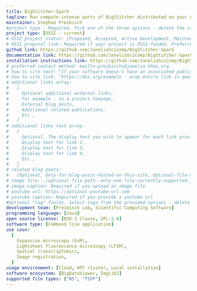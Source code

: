 ```yaml
---
title: BigStitcher-Spark
tagline: Run compute-intense parts of BigStitcher distributed on your workstation, a cluster or the cloud using Apache Spark.
maintainer: Stephan Preibisch
#project type - Required. Pick one of the three options - delete the other two.
project type: [OSSI - current]
# OSSI project status: [Proposed, Accepted, Active Development, Maintenance]
# OSSI proposal link: Required if your project is OSSI-funded. Preferred - upload the proposal as a PDF to `public/proposals` and provide the link in the format `../../proposals/PROPOSAL.pdf`. Other option - URL to the externally hosted proposal.
github link: https://github.com/JaneliaSciComp/BigStitcher-Spark
documentation link: https://github.com/JaneliaSciComp/BigStitcher-Spark?tab=readme-ov-file#readme
installation instructions link: https://github.com/JaneliaSciComp/BigStitcher-Spark/?tab=readme-ov-file#install
# preferred contact method: mailto:preibischs@janelia.hhmi.org
# how to cite text: "If your software doesn't have an associated published paper or DOI, delete or comment-out this field to use your GitHub repo as the default. Otherwise, provide the citation for your software - wrap in quotes to ensure colons are interpreted correctly. "
# how to cite link: "https://doi.org/example - wrap entire link in quotes. If a DOI is not available, then delete or comment-out this field to use your GitHub repo as the default."
# additional links array:
#   [
#     Optional additional external links,
#     For example - to a project hompage,
#     External blog posts,
#     Additional related publications,
#     Etc.,
#   ]
# additional links text array:
#   [
#     Optional. The display text you wish to appear for each link provided above,
#     Display text for link 2,
#     Display text for link 3,
#     Display text for link 4,
#     Etc.,
#   ]
# related blog posts:
#   [Optional, Only-for-blog-posts-hosted-on-this-site, Optional-file-name]
# image file: ./optional-file-path--only-one-file-currently-supported.jpg
# image caption: Required if you upload an image file
# youtube url: https://optional-youtube-url.com
# youtube caption: Required if you provide a youtube url
#Optional "tag" fields. Select tags from the provided options - delete the options that are not applicable. If you feel another option is required to describe your project, add it and then note this in your pull request.
development team: [Preibisch Lab, Scientific Computing Software]
programming language: [Java]
open source license: [BSD-2 Clause, GPL-2.0]
software type: [Command line application]
use case:
  [
    Expansion microscopy (ExM),
    Lightsheet fluorescence microscopy (LFSM),
    Spatial transcriptomics,
    Image registration,
  ]
usage environment: [Cloud, HPC cluster, Local installation]
software ecosystem: [BigDataViewer, ImgLib2]
supported file types: ["N5", "TIFF"]
---
```


